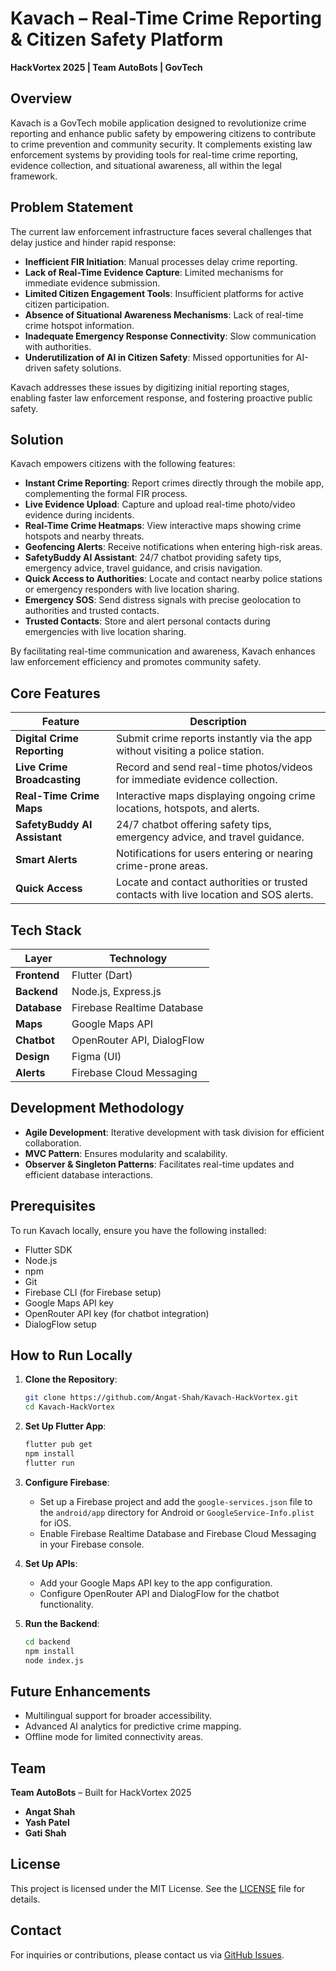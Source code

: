 # Kavach – Real-Time Crime Reporting & Citizen Safety Platform

**HackVortex 2025 | Team AutoBots | GovTech**

## Overview

Kavach is a GovTech mobile application designed to revolutionize crime reporting and enhance public safety by empowering citizens to contribute to crime prevention and community security. It complements existing law enforcement systems by providing tools for real-time crime reporting, evidence collection, and situational awareness, all within the legal framework.

## Problem Statement

The current law enforcement infrastructure faces several challenges that delay justice and hinder rapid response:

- **Inefficient FIR Initiation**: Manual processes delay crime reporting.
- **Lack of Real-Time Evidence Capture**: Limited mechanisms for immediate evidence submission.
- **Limited Citizen Engagement Tools**: Insufficient platforms for active citizen participation.
- **Absence of Situational Awareness Mechanisms**: Lack of real-time crime hotspot information.
- **Inadequate Emergency Response Connectivity**: Slow communication with authorities.
- **Underutilization of AI in Citizen Safety**: Missed opportunities for AI-driven safety solutions.

Kavach addresses these issues by digitizing initial reporting stages, enabling faster law enforcement response, and fostering proactive public safety.

## Solution

Kavach empowers citizens with the following features:

- **Instant Crime Reporting**: Report crimes directly through the mobile app, complementing the formal FIR process.
- **Live Evidence Upload**: Capture and upload real-time photo/video evidence during incidents.
- **Real-Time Crime Heatmaps**: View interactive maps showing crime hotspots and nearby threats.
- **Geofencing Alerts**: Receive notifications when entering high-risk areas.
- **SafetyBuddy AI Assistant**: 24/7 chatbot providing safety tips, emergency advice, travel guidance, and crisis navigation.
- **Quick Access to Authorities**: Locate and contact nearby police stations or emergency responders with live location sharing.
- **Emergency SOS**: Send distress signals with precise geolocation to authorities and trusted contacts.
- **Trusted Contacts**: Store and alert personal contacts during emergencies with live location sharing.

By facilitating real-time communication and awareness, Kavach enhances law enforcement efficiency and promotes community safety.

## Core Features

| Feature                     | Description                                                                 |
|-----------------------------|-----------------------------------------------------------------------------|
| **Digital Crime Reporting**  | Submit crime reports instantly via the app without visiting a police station. |
| **Live Crime Broadcasting**  | Record and send real-time photos/videos for immediate evidence collection.   |
| **Real-Time Crime Maps**    | Interactive maps displaying ongoing crime locations, hotspots, and alerts.   |
| **SafetyBuddy AI Assistant** | 24/7 chatbot offering safety tips, emergency advice, and travel guidance.    |
| **Smart Alerts**            | Notifications for users entering or nearing crime-prone areas.               |
| **Quick Access**            | Locate and contact authorities or trusted contacts with live location and SOS alerts. |

## Tech Stack

| Layer         | Technology                           |
|---------------|--------------------------------------|
| **Frontend**  | Flutter (Dart)                       |
| **Backend**   | Node.js, Express.js                  |
| **Database**  | Firebase Realtime Database           |
| **Maps**      | Google Maps API                      |
| **Chatbot**   | OpenRouter API, DialogFlow           |
| **Design**    | Figma (UI)                           |
| **Alerts**    | Firebase Cloud Messaging             |

## Development Methodology

- **Agile Development**: Iterative development with task division for efficient collaboration.
- **MVC Pattern**: Ensures modularity and scalability.
- **Observer & Singleton Patterns**: Facilitates real-time updates and efficient database interactions.

## Prerequisites

To run Kavach locally, ensure you have the following installed:

- Flutter SDK
- Node.js
- npm
- Git
- Firebase CLI (for Firebase setup)
- Google Maps API key
- OpenRouter API key (for chatbot integration)
- DialogFlow setup

## How to Run Locally

1. **Clone the Repository**:
   ```bash
   git clone https://github.com/Angat-Shah/Kavach-HackVortex.git
   cd Kavach-HackVortex
   ```

2. **Set Up Flutter App**:
   ```bash
   flutter pub get
   npm install
   flutter run
   ```

3. **Configure Firebase**:
   - Set up a Firebase project and add the `google-services.json` file to the `android/app` directory for Android or `GoogleService-Info.plist` for iOS.
   - Enable Firebase Realtime Database and Firebase Cloud Messaging in your Firebase console.

4. **Set Up APIs**:
   - Add your Google Maps API key to the app configuration.
   - Configure OpenRouter API and DialogFlow for the chatbot functionality.

5. **Run the Backend**:
   ```bash
   cd backend
   npm install
   node index.js
   ```

## Future Enhancements

- Multilingual support for broader accessibility.
- Advanced AI analytics for predictive crime mapping.
- Offline mode for limited connectivity areas.

## Team

**Team AutoBots** – Built for HackVortex 2025

- **Angat Shah**
- **Yash Patel**
- **Gati Shah**

## License

This project is licensed under the MIT License. See the [LICENSE](LICENSE) file for details.

## Contact

For inquiries or contributions, please contact us via [GitHub Issues](https://github.com/Angat-Shah/Kavach-HackVortex/issues).